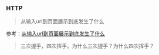 ### HTTP

> 从输入url到页面展示到底发生了什么

参考：[从输入url到页面展示到底发生了什么](https://www.itcodemonkey.com/article/3263.html)

> 三次握手，四次挥手。为什么三次握手？为什么四次挥手？

>
